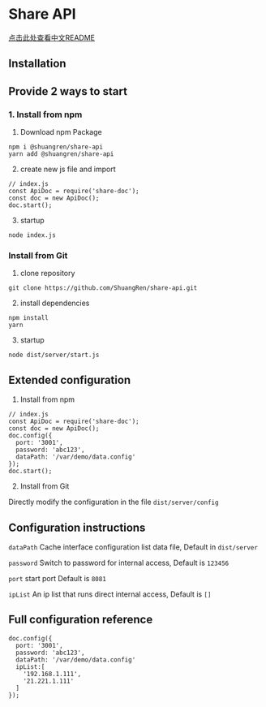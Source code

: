 # Share API

[点击此处查看中文README](/README_CN.md)

## Installation

## Provide 2 ways to start

### 1. Install from npm

1. Download npm Package

```
npm i @shuangren/share-api
yarn add @shuangren/share-api
```

2. create new js file and import

```
// index.js
const ApiDoc = require('share-doc');
const doc = new ApiDoc();
doc.start();
```

3. startup

```
node index.js
```

### Install from Git

1. clone  repository

```
git clone https://github.com/ShuangRen/share-api.git
```
2. install dependencies

```
npm install
yarn
```

3. startup

```
node dist/server/start.js
```

## Extended configuration

1. Install from npm

```
// index.js
const ApiDoc = require('share-doc');
const doc = new ApiDoc();
doc.config({
  port: '3001',
  password: 'abc123',
  dataPath: '/var/demo/data.config'
});
doc.start();
```

2. Install from Git 

Directly modify the configuration in the file `dist/server/config` 


## Configuration instructions

`dataPath`  Cache interface configuration list data file, Default in `dist/server` 

`password` Switch to password for internal access, Default is `123456`

`port` start port  Default is `8081`

`ipList` An ip list that runs direct internal access, Default is `[]`

## Full configuration reference

```
doc.config({
  port: '3001',
  password: 'abc123',
  dataPath: '/var/demo/data.config'
  ipList:[
    '192.168.1.111',
    '21.221.1.111'
  ]
});
```
